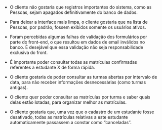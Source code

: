 -   O cliente não gostaria que registros importantes do sistema, como as Pessoas, sejam apagados definitivamente do banco de dados.

-   Para deixar a interface mais limpa, o cliente gostaria que na lista de Pessoas, por padrão, fossem exibidos somente os usuários ativos.

-   Foram percebidas algumas falhas de validação dos formulários por parte do front-end, o que resultou em dados de email inválidos no banco. É desejável que essa validação não seja responsabilidade exclusiva do front.

-   É importante poder consultar todas as matrículas confirmadas referentes a estudante X de forma rápida.

-   O cliente gostaria de poder consultar as turmas abertas por intervalo de data, para não receber informações desnecessárias (como turmas antigas).

-   O cliente quer poder consultar as matrículas por turma e saber quais delas estão lotadas, para organizar melhor as matrículas.

-   O cliente gostaria que, uma vez que o cadastro de um estudante fosse desativado, todas as matrículas relativas a este estudante automaticamente passassem a constar como “canceladas”.
